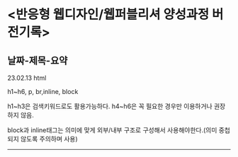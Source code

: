 <h1><반응형 웹디자인/웹퍼블리셔 양성과정 버전기록></h1>
  <h2>날짜-제목-요약</h2>
  <p>23.02.13 html</p>
  <P>h1~h6, p, br,inline, block</p>
  <p>h1~h3은 검색키워드로도 활용가능하다. h4~h6은 꼭 필요한 경우만 이용하거나 권장하지 않음.</p>
  <p>block과 inline태그는 의미에 맞게 외부/내부 구조로 구성해서 사용해야한다.(의미 중첩되지 않도록 주의하며 사용)</P>
<hr>
